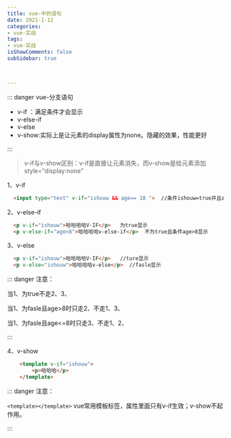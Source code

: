 ```yaml
---
title: vue-中的语句
date: 2021-1-12
categories:
- vue-实战
tags:
- vue-实战
isShowComments: false
subSidebar: true



---
```


::: danger  vue-分支语句

- v-if ：满足条件才会显示
- v-else-if
- v-else
- v-show:实际上是让元素的display属性为none。隐藏的效果，性能更好

:::

> v-if与v-show区别：v-if是直接让元素消失，而v-show是给元素添加style="display:none"
>

1、v-if

```html
  <input type="text" v-if="ishouw && age== 18 ">  //条件ishouw=true并且age=10
```

2、v-else-if

```html
  <p v-if="ishouw">哈哈哈哈V-IF</p>   为true显示
  <p v-else-if="age>8">哈哈哈哈v-else-if</p>  不为true且条件age>8显示
```

3、v-else

```html
  <p v-if="ishouw">哈哈哈哈V-IF</p>   //ture显示
  <p v-else="ishouw">哈哈哈哈v-else</p>  //fasle显示
```

:::  danger 注意：

当1、为true不走2、3、

当1、为fasle且age>8时只走2、不走1、3、

当1、为fasle且age<=8时只走3、不走1、2、

:::

4、v-show

```html
    <template v-if="ishouw">
        <p>哈哈哈</p>
    </template>
```

::: danger 注意：

`<template></template>`   vue常用模板标签，属性里面只有v-if生效；v-show不起作用。

:::